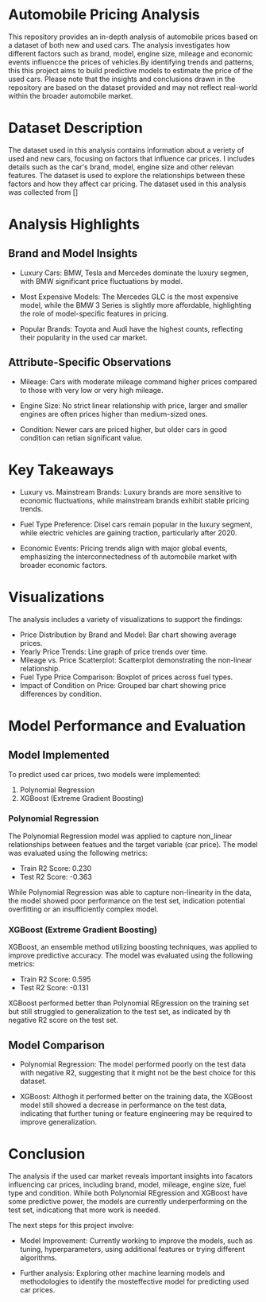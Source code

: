 # Automobile Pricing Analysis

This repository provides an in-depth analysis of automobile prices based on a dataset of both new and used cars. The analysis investigates how different factors such as brand, model, engine size, mileage and economic events influencce the prices of vehicles.By identifying trends and patterns, this this project aims to build predictive models to estimate the price of the used cars. Please note that the insights and conclusions drawn in the repository are based on the dataset provided and may not reflect real-world within the broader automobile market.

# Dataset Description

The dataset used in this analysis contains information about a veriety of used and new cars, focusing on factors that influence car prices. I includes details such as the car's brand, model, engine size and other relevan features. The dataset is used to explore the relationships between these factors and how they affect car pricing.
The dataset used in this analysis was collected from []

# Analysis Highlights

## Brand and Model Insights

- Luxury Cars: BMW, Tesla and Mercedes dominate the luxury segmen, with BMW significant price fluctuations by model.

- Most Expensive Models: The Mercedes GLC is the most expensive model, while the BMW 3 Series is slightly more affordable, highlighting the role of model-specific features in pricing.

- Popular Brands: Toyota and Audi have the highest counts, reflecting their popularity in the used car market.

## Attribute-Specific Observations

- Mileage: Cars with moderate mileage command higher prices compared to those with very low or very high mileage.

- Engine Size: No strict linear relationship with price, larger and smaller engines are often prices higher than medium-sized ones.

- Condition: Newer cars are priced higher, but older cars in good condition can retian significant value.

# Key Takeaways

- Luxury vs. Mainstream Brands: Luxury brands are more sensitive to economic fluctuations, while mainstream brands exhibit stable pricing trends.

- Fuel Type Preference: Disel cars remain popular in the luxury segment, while electric vehicles are gaining traction, particularly after 2020.

- Economic Events: Pricing trends align with major global events, emphasizing the interconnectedness of th automobile market with broader economic factors.

# Visualizations

The analysis includes a variety of visualizations to support the findings:

- Price Distribution by Brand and Model: Bar chart showing average prices.
- Yearly Price Trends: Line graph of price trends over time.
- Mileage vs. Price Scatterplot: Scatterplot demonstrating the non-linear relationship.
- Fuel Type Price Comparison: Boxplot of prices across fuel types.
- Impact of Condition on Price: Grouped bar chart showing price differences by condition.

# Model Performance and Evaluation

## Model Implemented

To predict used car prices, two models were implemented:

1. Polynomial Regression
2. XGBoost (Extreme Gradient Boosting)

### Polynomial Regression

The Polynomial Regression model was applied to capture non_linear relationships between featues and the target variable (car price). The model was evaluated using the following metrics:

- Train R2 Score: 0.230
- Test R2 Score: -0.363

While Polynomial Regression was able to capture non-linearity in the data, the model showed poor performance on the test set, indication potential overfitting or an insufficiently complex model.

### XGBoost (Extreme Gradient Boosting)

XGBoost, an ensemble method utilizing boosting techniques, was applied to improve predictive accuracy. The model was evaluated using the following metrics:

- Train R2 Score: 0.595
- Test R2 Score: -0.131

XGBoost performed better than Polynomial REgression on the training set but still struggled to generalization to the test set, as indicated by th negative R2 score on the test set.

## Model Comparison

- Polynomial Regression: The model performed poorly on the test data with negative R2, suggesting that it might not be the best choice for this dataset.

- XGBoost: Althogh it performed better on the training data, the XGBoost model still showed a decrease in performance on the test data, indicating that further tuning or feature engineering may be required to improve generalization.

# Conclusion

The analysis if the used car market reveals important insights into facators influencing car prices, including brand, model, mileage, engine size, fuel type and condition. While both Polynomial REgression and XGBoost have some predictive power, the models are currently underperforming on the test set, indicationg that more work is needed.

The next steps for this project involve:

- Model Improvement: Currently working to improve the models, such as tuning, hyperparameters, using additional features or trying different algorithms.

- Further analysis: Exploring other machine learning models and methodologies to identify the mosteffective model for predicting used car prices.
